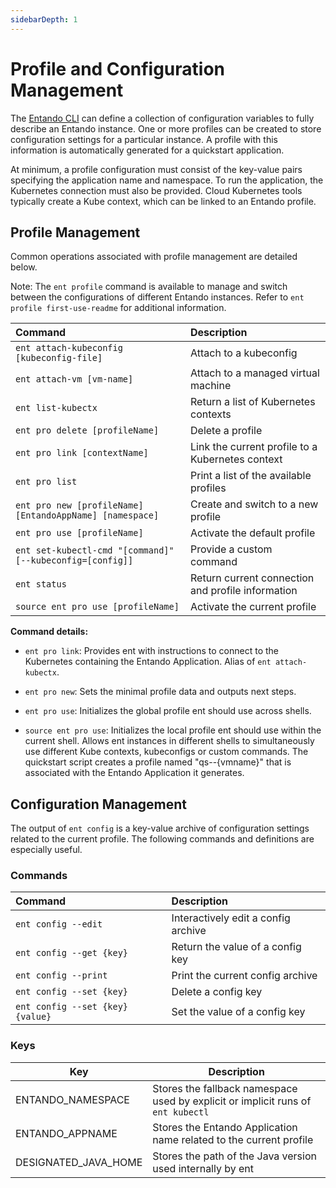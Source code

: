 ```yaml
---
sidebarDepth: 1
---
```



# Profile and Configuration Management

The [Entando CLI](entando-cli.md) can define a collection of configuration variables to fully describe an Entando instance. One or more profiles can be created to store configuration settings for a particular instance. A profile with this information is automatically generated for a quickstart application.

At minimum, a profile configuration must consist of the key-value pairs specifying the application name and namespace. To run the application, the Kubernetes connection must also be provided. Cloud Kubernetes tools typically create a Kube context, which can be linked to an Entando profile.

## Profile Management

Common operations associated with profile management are detailed below.

Note: The `ent profile` command is available to manage and switch between the configurations of different Entando instances. Refer to `ent profile first-use-readme` for additional information.

| Command | Description
| :- | :-
| `ent attach-kubeconfig [kubeconfig-file]` | Attach to a kubeconfig
| `ent attach-vm [vm-name]` | Attach to a managed virtual machine
| `ent list-kubectx` | Return a list of Kubernetes contexts
| `ent pro delete [profileName]` | Delete a profile
| `ent pro link [contextName]` | Link the current profile to a Kubernetes context
| `ent pro list` | Print a list of the available profiles
| `ent pro new [profileName] [EntandoAppName] [namespace]` | Create and switch to a new profile
| `ent pro use [profileName]` | Activate the default profile
| `ent set-kubectl-cmd "[command]" [--kubeconfig=[config]]` | Provide a custom command 
| `ent status` | Return current connection and profile information
| `source ent pro use [profileName]` | Activate the current profile

**Command details:**

- `ent pro link`: Provides ent with instructions to connect to the Kubernetes containing the Entando Application. Alias of `ent attach-kubectx`.

- `ent pro new`: Sets the minimal profile data and outputs next steps.

- `ent pro use`: Initializes the global profile ent should use across shells.

- `source ent pro use`: Initializes the local profile ent should use within the current shell. Allows ent instances in different shells to simultaneously use different Kube contexts, kubeconfigs or custom commands. The quickstart script creates a profile named "qs--{vmname}" that is associated with the Entando Application it generates.

## Configuration Management

The output of `ent config` is a key-value archive of configuration settings related to the current profile. The following commands and definitions are especially useful.

### Commands

| Command | Description
| :- | :-
| `ent config --edit` | Interactively edit a config archive 
| `ent config --get {key}` | Return the value of a config key 
| `ent config --print` | Print the current config archive 
| `ent config --set {key}` | Delete a config key
| `ent config --set {key} {value}` | Set the value of a config key 
 

### Keys

| Key  | Description  
|---|---
| ENTANDO_NAMESPACE  |  Stores the fallback namespace used by explicit or implicit runs of `ent kubectl` 
| ENTANDO_APPNAME | Stores the Entando Application name related to the current profile 
| DESIGNATED_JAVA_HOME | Stores the path of the Java version used internally by ent 


